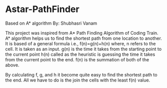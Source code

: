 # Astar-PathFinder
Based on A* algorithm
By: Shubhasri Vanam 

This project was inspired from A* Path Finding Algorithm of Coding Train.
A* algorithm helps us to find the shortest path from one location to another.
It is based of a general formula i.e., f(n)=g(n)+h(n)
where,
n refers to the cell. It is taken as an input.
g(n) is the time it takes from the starting point to the current point
h(n) called as the heuristic is guessing the time it takes from the current point to the end.
f(n) is the summation of both of the above.

By calculating f, g, and h it become quite easy to find the shortest path to the end.
All we have to do is the join the cells with the least f(n) value.
